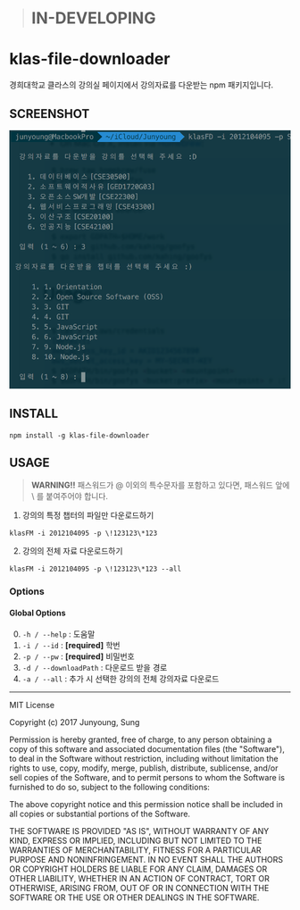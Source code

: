 
> # **IN-DEVELOPING**

# klas-file-downloader

경희대학교 클라스의 강의실 페이지에서 강의자료를 다운받는 npm 패키지입니다.

## SCREENSHOT

![screenshot_1](./screenshot_1.png)

## INSTALL

```
npm install -g klas-file-downloader 
```

## USAGE

> **WARNING!!** 패스워드가 @ 이외의 특수문자를 포함하고 있다면, 패스워드 앞에  \ 를 붙여주어야 합니다. 

1. 강의의 특정 챕터의 파일만 다운로드하기
```
klasFM -i 2012104095 -p \!123123\*123
```
2. 강의의 전체 자료 다운로드하기
```
klasFM -i 2012104095 -p \!123123\*123 --all
```

### Options
#### Global Options
0. `-h / --help` : 도움말
1. `-i / --id` : **[required]** 학번
2. `-p / --pw` : **[required]** 비밀번호
3. `-d / --downloadPath` : 다운로드 받을 경로
4. `-a / --all` : 추가 시 선택한 강의의 전체 강의자료 다운로드


---
MIT License

Copyright (c) 2017 Junyoung, Sung

Permission is hereby granted, free of charge, to any person obtaining a copy
of this software and associated documentation files (the "Software"), to deal
in the Software without restriction, including without limitation the rights
to use, copy, modify, merge, publish, distribute, sublicense, and/or sell
copies of the Software, and to permit persons to whom the Software is
furnished to do so, subject to the following conditions:

The above copyright notice and this permission notice shall be included in all
copies or substantial portions of the Software.

THE SOFTWARE IS PROVIDED "AS IS", WITHOUT WARRANTY OF ANY KIND, EXPRESS OR
IMPLIED, INCLUDING BUT NOT LIMITED TO THE WARRANTIES OF MERCHANTABILITY,
FITNESS FOR A PARTICULAR PURPOSE AND NONINFRINGEMENT. IN NO EVENT SHALL THE
AUTHORS OR COPYRIGHT HOLDERS BE LIABLE FOR ANY CLAIM, DAMAGES OR OTHER
LIABILITY, WHETHER IN AN ACTION OF CONTRACT, TORT OR OTHERWISE, ARISING FROM,
OUT OF OR IN CONNECTION WITH THE SOFTWARE OR THE USE OR OTHER DEALINGS IN THE
SOFTWARE.
